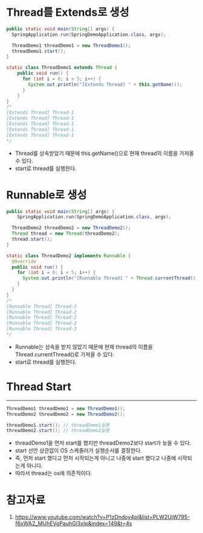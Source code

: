 # Thread를 Extends로 생성
```java
public static void main(String[] args) {
  SpringApplication.run(SpringDemoApplication.class, args);

  ThreadDemo1 threadDemo1 = new ThreadDemo1();
  threadDemo1.start();
}

static class ThreadDemo1 extends Thread {
	public void run() {
	  for (int i = 0; i < 5; i++) {
	    System.out.println("[Extends Thread] " + this.getName());
	  }
	}
}
/*
[Extends Thread] Thread-1
[Extends Thread] Thread-1
[Extends Thread] Thread-1
[Extends Thread] Thread-1
[Extends Thread] Thread-1
*/
```
* Thread를 상속받았기 때문에 this.getName()으로 현재 thread의 이름을 가져올 수 있다.
* start로 thread를 실행한다.

# Runnable로 생성
```java
public static void main(String[] args) {
	SpringApplication.run(SpringDemoApplication.class, args);

  ThreadDemo2 threadDemo2 = new ThreadDemo2();
  Thread thread = new Thread(threadDemo2);
  thread.start();
}

static class ThreadDemo2 implements Runnable {
  @Override
  public void run() {
    for (int i = 0; i < 5; i++) {
      System.out.println("[Runnable Thread] " + Thread.currentThread().getName());
    }
  }
}
/*
[Runnable Thread] Thread-2
[Runnable Thread] Thread-2
[Runnable Thread] Thread-2
[Runnable Thread] Thread-2
[Runnable Thread] Thread-2
*/
```
* Runnable는 상속을 받지 않았기 때문에 현재 thread의 이름을 Thread.currentThread()로 가져올 수 있다.
* start로 thread를 실행한다.

# Thread Start
---
```java
ThreadDemo1 threadDemo1 = new ThreadDemo1();
ThreadDemo2 threadDemo2 = new ThreadDemo2();

threadDemo1.start(); // threadDemo1실행
threadDemo2.start(); // threadDemo2실행
```
* threadDemo1을 먼저 start를 했지만 threadDemo2보다 start가 늦을 수 있다. 
* start 선언 상관없이 OS 스케줄러가 실행순서를 결정한다.
* 즉, 먼저 start 했다고 먼저 시작되는게 아니고 나중에 start 했다고 나중에 시작되는게 아니다.
* 따라서 thread는 os에 의존적이다.

# 참고자료
1. https://www.youtube.com/watch?v=P1zDndoy4pI&list=PLW2UjW795-f6xWA2_MUhEVgPauhGl3xIp&index=149&t=4s


